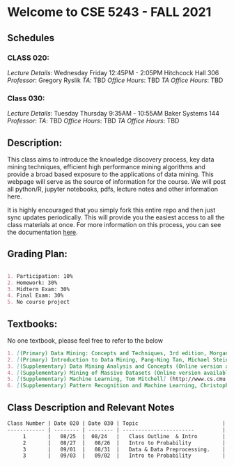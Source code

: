 # Welcome to CSE 5243 - FALL 2021

## Schedules

### CLASS 020: 

_Lecture Details_: Wednesday Friday 12:45PM - 2:05PM Hitchcock Hall 306
_Professor_: Gregory Ryslik
_TA_: TBD
_Office Hours_: TBD
_TA Office Hours_: TBD


### Class 030:
_Lecture Details_: Tuesday Thursday  9:35AM - 10:55AM Baker Systems 144
_Professor_: 
_TA_: TBD
_Office Hours_: TBD
_TA Office Hours_: TBD

## Description: 
This class aims to introduce the knowledge discovery process, key data mining techniques, efficient high performance mining algorithms and provide a broad based exposure to the applications of data mining. This webpage will serve as the source of information for the course. We will post all python/R, jupyter notebooks, pdfs, lecture notes and other information here. 

It is highly encouraged that you simply fork this entire repo and then just sync updates periodically. This will provide you the easiest access to all the class materials at once. For more information on this process, you can see the documentation [here](https://docs.github.com/en/get-started/quickstart/fork-a-repo). 

## Grading Plan:
```markdown 

1. Participation: 10%
2. Homework: 30%
3. Midterm Exam: 30%
4. Final Exam: 30%
5. No course project

```
## Textbooks:

No one textbook, please feel free to refer to the below
```markdown 
1. [(Primary) Data Mining: Concepts and Techniques, 3rd edition, Morgan Kaufmann, Jiawei Han, Micheline Kamber, and Jian Pei.] (http://hanj.cs.illinois.edu/bk3/)
2. [(Primary) Introduction to Data Mining, Pang-Ning Tan, Michael Steinbach, and Vipin Kumar] (http://www-users.cs.umn.edu/~kumar/dmbook/index.php)
3. [(Supplementary) Data Mining Analysis and Concepts (Online version available), Mohammed J. Zaki and Wagner Meira, Jr.] (http://www.dataminingbook.info/pmwiki.php/Main/BookDownload)
4. [(Supplementary) Mining of Massive Datasets (Online version available), Jure Leskovec, Anand Rajaraman and Jeffrey Ullman] (http://www.mmds.org/)
5. [(Supplementary) Machine Learning, Tom Mitchell] (http://www.cs.cmu.edu/~tom/mlbook.html)
6. [(Supplementary) Pattern Recognition and Machine Learning, Christopher M. Bishop] (http://research.microsoft.com/en-us/um/people/cmbishop/prml/)

```
## Class Description and Relevant Notes
```markdown
Class Number | Date 020 | Date 030 | Topic                           |       Assignment      | Lecture Notes  | Related Files
------------ | -------- | -------- | -----------------------         | --------------------- | -------------  | -------------
     1       |   08/25  |  08/24   |   Class Outline  & Intro        |                       |                |
     2       |   08/27  |   08/26  |   Intro to Probability          |                       |                |
     3       |   09/01  |   08/31  |   Data & Data Preprocessing.    |                       |                |
     3       |   09/03  |   09/02  |   Intro to Probability          |                       |                |
```     
     

